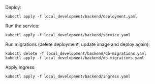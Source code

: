 Deploy:
```
kubectl apply -f local_development/backend/deployment.yaml
```
Run the service:
```
kubectl apply -f local_development/backend/service.yaml
```
Run migrations (delete deployment, update image and deploy again):
```
kubectl delete -f local_development/backend/db-migrations.yaml
kubectl apply -f local_development/backend/db-migrations.yaml
```
Apply Ingress:
```
kubectl apply -f local_development/backend/ingress.yaml
```